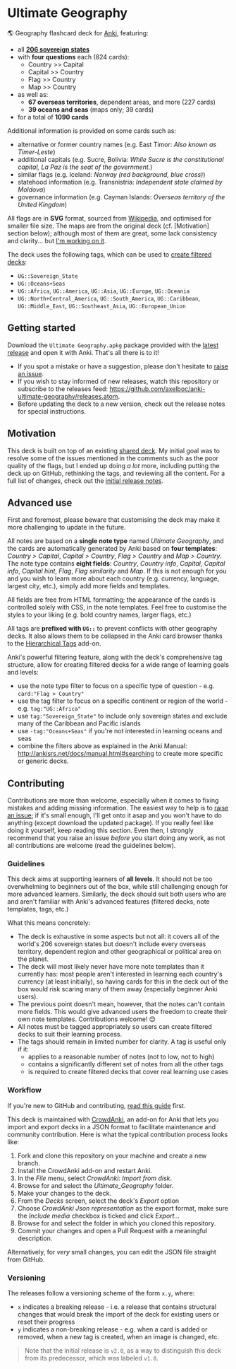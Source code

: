 # Ultimate Geography

:earth_americas: Geography flashcard deck for [Anki](http://ankisrs.net/), featuring:

- all **[206 sovereign states](https://en.wikipedia.org/wiki/List_of_sovereign_states)**
- with **four questions** each (824 cards):
  - Country >> Capital
  - Capital >> Country
  - Flag >> Country
  - Map >> Country
- as well as:
  - **67 overseas territories**, dependent areas, and more (227 cards)
  - **39 oceans and seas** (maps only; 39 cards)
- for a total of **1090 cards**

Additional information is provided on some cards such as:
- alternative or former country names (e.g. East Timor: _Also known as Timer-Leste_)
- additional capitals (e.g. Sucre, Bolivia: _While Sucre is the constitutional capital, La Paz is the seat of the government._)
- similar flags (e.g. Iceland: _Norway (red background, blue cross)_)
- statehood information (e.g. Transnistria: _Independent state claimed by Moldova_)
- governance information (e.g. Cayman Islands: _Overseas territory of the United Kingdom_)

All flags are in **SVG** format, sourced from [Wikipedia](https://en.wikipedia.org/wiki/Gallery_of_sovereign_state_flags),
and optimised for smaller file size. The maps are from the original deck (cf. [Motivation] section below); although most
of them are great, some lack consistency and clarity... but [I'm working on it](https://github.com/axelboc/anki-ultimate-geography/issues/1).

The deck uses the following tags, which can be used to [create filtered decks](#Advanced_use):

- `UG::Sovereign_State`
- `UG::Oceans+Seas`
- `UG::Africa`, `UG::America`, `UG::Asia`, `UG::Europe`, `UG::Oceania`
- `UG::North+Central_America`, `UG::South_America`, `UG::Caribbean`, `UG::Middle_East`, `UG::Southeast_Asia`, `UG::European_Union`


## Getting started

Download the `Ultimate Geography.apkg` package provided with the [latest release](https://github.com/axelboc/anki-ultimate-geography/releases)
and open it with Anki. That's all there is to it!

- If you spot a mistake or have a suggestion, please don't hesitate to [raise an issue](https://github.com/axelboc/anki-ultimate-geography/issues).
- If you wish to stay informed of new releases, watch this repository or subscribe to the releases feed:
https://github.com/axelboc/anki-ultimate-geography/releases.atom.
- Before updating the deck to a new version, check out the release notes for special instructions.


## Motivation

This deck is built on top of an existing [shared deck](https://ankiweb.net/shared/info/261823898).
My initial goal was to resolve some of the issues mentioned in the comments such as the poor quality of the flags,
but I ended up doing _a lot_ more, including putting the deck up on GitHub, rethinking the tags, and reviewing
all the content. For a full list of changes, check out the [initial release notes](https://github.com/axelboc/anki-ultimate-geography/releases/tag/v2).


## Advanced use

First and foremost, please beware that customising the deck may make it more challenging to update in the future.

All notes are based on a **single note type** named _Ultimate Geography_, and the cards are automatically generated by Anki
based on **four templates**: _Country > Capital_, _Capital > Country_, _Flag > Country_ and _Map > Country_.
The note type contains **eight fields**: _Country_, _Country info_, _Capital_, _Capital info_, _Capital hint_,
_Flag_, _Flag similarity_ and _Map_. If this is not enough for you and you wish to learn more about each country
(e.g. currency, language, largest city, etc.), simply add more fields and templates.

All fields are free from HTML formatting; the appearance of the cards is controlled solely with CSS,
in the note templates. Feel free to customise the styles to your liking (e.g. bold country names,
larger flags, etc.)

All tags are **prefixed with `UG::`** to prevent conflicts with other geography decks.
It also allows them to be collapsed in the Anki card browser thanks to the
[Hierarchical Tags](https://ankiweb.net/shared/info/1089921461) add-on.

Anki's powerful filtering feature, along with the deck's comprehensive tag structure, allow for creating filtered decks
for a wide range of learning goals and levels:
- use the note type filter to focus on a specific type of question - e.g. `card:"Flag > Country"`
- use the tag filter to focus on a specific continent or region of the world - e.g. `tag:"UG::Africa"`
- use `tag:"Sovereign_State"` to include only sovereign states and exclude many of the Caribbean and Pacific islands
- use `-tag:"Oceans+Seas"` if you're not interested in learning oceans and seas
- combine the filters above as explained in the Anki Manual: http://ankisrs.net/docs/manual.html#searching to create
more specific or generic decks.


## Contributing

Contributions are more than welcome, especially when it comes to fixing mistakes and adding missing information.
The easiest way to help is to [raise an issue](https://github.com/axelboc/anki-ultimate-geography/issues);
if it's small enough, I'll get onto it asap and you won't have to do anything (except download the updated package).
If you really feel like doing it yourself, keep reading this section. Even then, I strongly recommend that you 
raise an issue _before_ you start doing any work, as not all contributions are welcome (read the guidelines below).

### Guidelines

This deck aims at supporting learners of **all levels**. It should not be too overwhelming to beginners out of the box,
while still challenging enough for more advanced learners. Similarly, the deck should suit both users who are and aren't
familiar with Anki's advanced features (filtered decks, note templates, tags, etc.)

What this means concretely:

- The deck is exhaustive in some aspects but not all: it covers all of the world's 206 sovereign states
but doesn't include every overseas territory, dependent region and other geographical or political area on the planet.
- The deck will most likely never have more note templates than it currently has: most people
aren't interested in learning each country's currency (at least initially), so having cards for this in the deck
out of the box would risk scaring many of them away (especially beginner Anki users).
- The previous point doesn't mean, however, that the notes can't contain more fields. This would give advanced users
the freedom to create their own note templates. Contributions welcome! :blush:
- All notes must be tagged appropriately so users can create filtered decks to suit their learning process.
- The tags should remain in limited number for clarity. A tag is useful only if it:
  - applies to a reasonable number of notes (not to low, not to high)
  - contains a significantly different set of notes from all the other tags
  - is required to create filtered decks that cover real learning use cases


### Workflow

If you're new to GitHub and contributing, [read this guide](https://guides.github.com/activities/contributing-to-open-source/) first.

This deck is maintained with [CrowdAnki](https://ankiweb.net/shared/info/1788670778), an add-on for Anki 
that lets you import and export decks in a JSON format to facilitate maintenance and community contribution.
Here is what the typical contribution process looks like:

1. Fork and clone this repository on your machine and create a new branch.
2. Install the CrowdAnki add-on and restart Anki.
3. In the _File_ menu, select _CrowdAnki: Import from disk_.
4. Browse for and select the _Ultimate\_Geography_ folder.
5. Make your changes to the deck.
6. From the _Decks_ screen, select the deck's _Export_ option
7. Choose _CrowdAnki Json representation_ as the export format, make sure the _Include media_ checkbox is ticked and click _Export..._
8. Browse for and select the folder in which you cloned this repository.
9. Commit your changes and open a Pull Request with a meaningful description.

Alternatively, for _very_ small changes, you can edit the JSON file straight from GitHub.


### Versioning

The releases follow a versioning scheme of the form `x.y`, where:

- `x` indicates a breaking release - i.e. a release that contains structural changes that would break the import of the deck for existing users or reset their progress
- `y` indicates a non-breaking release - e.g. when a card is added or removed, when a new tag is created, when an image is changed, etc.

> Note that the initial release is `v2.0`, as a way to distinguish this deck from its predecessor, which was labeled `v1.0`.
